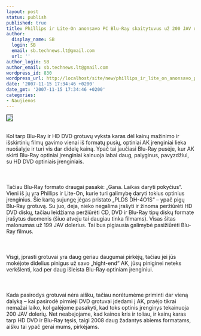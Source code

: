 ```yaml
---
layout: post
status: publish
published: true
title: Phillips ir Lite-On anonsavo PC Blu-Ray skaitytuvus už 200 JAV dolerių
author:
  display_name: SB
  login: SB
  email: sb.technews.lt@gmail.com
  url: ''
author_login: SB
author_email: sb.technews.lt@gmail.com
wordpress_id: 830
wordpress_url: http://localhost/site/new/phillips_ir_lite_on_anonsavo_pc_blu_ray_skaitytuvus_uz_200_jav_doleriu/
date: '2007-11-15 17:34:46 +0200'
date_gmt: '2007-11-15 17:34:46 +0200'
categories:
- Naujienos
---
```

<div class="imgright"><img src="http://tbn0.google.com/images?q=tbn:ghb6N8L_Dcu2FM:http://regmedia.co.uk/2006/07/19/sony_bwu-100a_1.jpg" border="1"></div>
<p><br>Kol tarp Blu-Ray ir HD DVD grotuvų vyksta karas dėl kainų mažinimo ir išskirtinių filmų gavimo vienai iš formatų pusių, optiniai AK įrenginiai lieka nuošalyje ir turi vis dar didelę kainą. Ypač tai jaučiasi Blu-Ray pusėje, kur AK skirti Blu-Ray optiniai įrenginiai kainuoja labai daug, palyginus, pavyzdžiui, su HD DVD optiniais įrenginiais.<br />
<br><br />
<br>Tačiau Blu-Ray formato draugai pasakė: „Gana. Laikas daryti pokyčius“. Vieni iš jų yra Phillips ir Lite-On, kurie turi galimybę daryti tokius optinius įrenginius. Šie kartą sujungę jėgas pristato „PLDS DH-4O1S“ – ypač pigų Blu-Ray grotuvą. Su juo, deja, nieko negalima įrašyti ir žinoma peržiūrėti HD DVD diskų, tačiau leidžiama peržiūrėti CD, DVD ir Blu-Ray tipų diskų formate įrašytus duomenis (šiuo atveju tai daugiau tinka filmams). Visas šitas malonumas už 199 JAV dolerius. Tai bus pigiausia galimybė pasižiūrėti Blu-Ray filmus.<br />
<br><br />
<br>Visgi, įprasti grotuvai yra daug geriau daugumai pirkėjų, tačiau jei jūs mokėjote didelius pinigus už savo „hight-end“ AK, jūsų piniginei neteks verkšlenti, kad per daug išleista Blu-Ray optiniam įrenginiui.<br />
<br><br />
<br>Kada pasirodys grotuvai nėra aišku, tačiau norėtumėme priminti dar vieną dalyką – kai pasirodė pirmieji DVD grotuvai įdedami į AK, praėjo tikrai nemažai laiko, kol galėjome pasakyti, kad toks optinis įrenginys tekainuoja 200 JAV dolerių. Net neabejojame, kad kainos kris ir toliau, ir kainų karas tarp HD DVD ir Blu-Ray tęsis, taigi 2008 daug žadantys abiems formatams, aišku tai ypač gerai mums, pirkėjams.<br />
<br></p>
